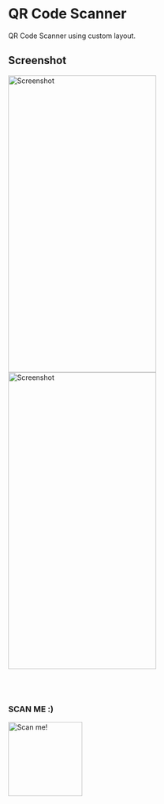 # QR Code Scanner

QR Code Scanner using custom layout.

## Screenshot
<p float="left">
<img src="https://raw.githubusercontent.com/farizdotid/QR-Code-Scanner/master/screenshot/Screenshot_20190826-112723.png" alt="Screenshot" width="300" height="600">
<img src="https://raw.githubusercontent.com/farizdotid/QR-Code-Scanner/master/screenshot/Screenshot_20190826-112745.png" alt="Screenshot" width="300" height="600">
</p>
<br/><br/>

### SCAN ME :)
<img src="https://raw.githubusercontent.com/farizdotid/QR-Code-Scanner/master/screenshot/qr_code_farizdotid.png" alt="Scan me!" width="150" height="150">